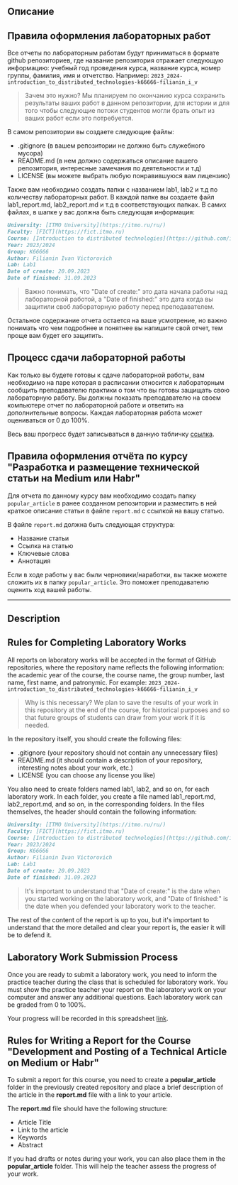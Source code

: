 ## Описание

## Правила оформления лабораторных работ

Все отчеты по лабораторным работам будут приниматься в формате github репозиториев, где название репозитория отражает следующую информацию: учебный год проведения курса, название курса, номер группы, фамилия, имя и отчетство. 
Например: `2023_2024-introduction_to_distributed_technologies-k66666-filianin_i_v`

> Зачем это нужно? Мы планируем по окончанию курса сохранить результаты ваших работ в данном репозитории, для истории и для того чтобы следующие потоки студентов могли брать опыт из ваших работ если это потребуется.

В самом репозитории вы создаете следующие файлы:

- .gitignore (в вашем репозитории не должно быть служебного мусора)
- README.md (в нем должно содержаться описание вашего репозитория, интересные замечания по деятельности и т.д)
- LICENSE (вы можете выбрать любую понравившуюся вам лицензию)

Также вам необходимо создать папки с названием lab1, lab2 и т.д по количеству лабораторных работ. В каждой папке вы создаете файл lab1_report.md, lab2_report.md и т.д в соответствующих папках.
В самих файлах, в шапке у вас должна быть следующая информация:

```markdown
University: [ITMO University](https://itmo.ru/ru/)
Faculty: [FICT](https://fict.itmo.ru)
Course: [Introduction to distributed technologies](https://github.com/itmo-ict-faculty/introduction-to-distributed-technologies)
Year: 2023/2024
Group: K66666
Author: Filianin Ivan Victorovich
Lab: Lab1
Date of create: 20.09.2023
Date of finished: 31.09.2023
```

> Важно понимать, что "Date of create:" это дата начала работы над лабораторной работой, а "Date of finished:" это дата когда вы защитили своб лабораторную работу перед преподавателем. 

Остальное содержание отчета остается на ваше усмотрение, но важно понимать что чем подробнее и понятнее вы напишите свой отчет, тем проще вам будет его защитить. 

## Процесс сдачи лабораторной работы
Как только вы будете готовы к сдаче лабораторной работы, вам необходимо на паре которая в расписании относится к лабораторным сообщить преподавателю практики о том что вы готовы защищать свою лабораторную работу.
Вы должны показать преподавателю на своем компьютере отчет по лабораторной работе и ответить на дополнительные вопросы. Каждая лабораторная работа может оцениваться от 0 до 100%. 

Весь ваш прогресс будет записываться в данную табличку [ссылка](https://docs.google.com/spreadsheets/d/1ny2bVL9NTZoFRq9mVf_jCKgSY2PflLLGdEQAVHSbe00/edit#gid=0).

## Правила оформления отчёта по курсу "Разработка и размещение технической статьи на Medium или Habr"

Для отчета по данному курсу вам необходимо создать папку `popular_article` в ранее созданном репозитории и разместить в ней краткое описание статьи в файле `report.md` с ссылкой на вашу статью.

В файле `report.md` должна быть следующая структура: 

- Название статьи
- Ссылка на статью
- Ключевые слова
- Аннотация

Если в ходе работы у вас были черновики/наработки, вы также можете сложить их в папку `popular_article`. Это поможет преподавателю оценить ход вашей работы.


-----


## Description

## Rules for Completing Laboratory Works

All reports on laboratory works will be accepted in the format of GitHub repositories, where the repository name reflects the following information: the academic year of the course, the course name, the group number, last name, first name, and patronymic. 
For example: `2023_2024-introduction_to_distributed_technologies-k66666-filianin_i_v`

> Why is this necessary? We plan to save the results of your work in this repository at the end of the course, for historical purposes and so that future groups of students can draw from your work if it is needed.

In the repository itself, you should create the following files:

- .gitignore (your repository should not contain any unnecessary files)
- README.md (it should contain a description of your repository, interesting notes about your work, etc.)
- LICENSE (you can choose any license you like)

You also need to create folders named lab1, lab2, and so on, for each laboratory work. In each folder, you create a file named lab1_report.md, lab2_report.md, and so on, in the corresponding folders.
In the files themselves, the header should contain the following information:

```markdown
University: [ITMO University](https://itmo.ru/ru/)
Faculty: [FICT](https://fict.itmo.ru)
Course: [Introduction to distributed technologies](https://github.com/itmo-ict-faculty/introduction-to-distributed-technologies)
Year: 2023/2024
Group: K66666
Author: Filianin Ivan Victorovich
Lab: Lab1
Date of create: 20.09.2023
Date of finished: 31.09.2023
```

> It's important to understand that "Date of create:" is the date when you started working on the laboratory work, and "Date of finished:" is the date when you defended your laboratory work to the teacher. 

The rest of the content of the report is up to you, but it's important to understand that the more detailed and clear your report is, the easier it will be to defend it.

## Laboratory Work Submission Process
Once you are ready to submit a laboratory work, you need to inform the practice teacher during the class that is scheduled for laboratory work. 
You must show the practice teacher your report on the laboratory work on your computer and answer any additional questions. Each laboratory work can be graded from 0 to 100%.

Your progress will be recorded in this spreadsheet [link](https://docs.google.com/spreadsheets/d/1ny2bVL9NTZoFRq9mVf_jCKgSY2PflLLGdEQAVHSbe00/edit#gid=0).

## Rules for Writing a Report for the Course "Development and Posting of a Technical Article on Medium or Habr"

To submit a report for this course, you need to create a **popular_article** folder in the previously created repository and place a brief description of the article in the **report.md** file with a link to your article.

The **report.md** file should have the following structure: 

- Article Title
- Link to the article
- Keywords
- Abstract

If you had drafts or notes during your work, you can also place them in the **popular_article** folder. This will help the teacher assess the progress of your work.
